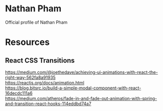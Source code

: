 # Nathan Pham

Official profile of Nathan Pham

# Resources

## React CSS Transitions

https://medium.com/@joethedave/achieving-ui-animations-with-react-the-right-way-562fa8a91935  
https://reactjs.org/docs/animation.html  
https://blog.bitsrc.io/build-a-simple-modal-component-with-react-16decdc111a6  
https://medium.com/atheros/fade-in-and-fade-out-animation-with-spring-and-transition-react-hooks-114eddbd74a7  
